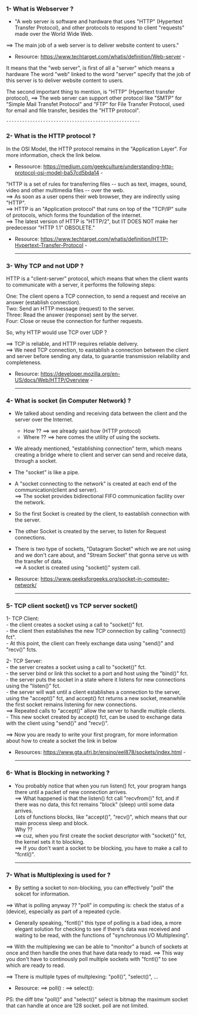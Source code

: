 ### 1- What is Webserver ?

- "A web server is software and hardware that uses "HTTP" (Hypertext Transfer Protocol), and other protocols to respond to client "requests" made over the World Wide Web.

==> The main job of a web server is to deliver website content to users."

- Resource: https://www.techtarget.com/whatis/definition/Web-server -

It means that the "web server", is first of all a "server" which means a hardware
The word "web" linked to the word "server" specify that the job of this server is to deliver website content to users.

The second important thing to mention, is "HTTP" (Hypertext transfer protocol),
==> The web server can support other protocol like "SMTP" for "Simple Mail Transfet Protocol" and "FTP" for File Transfer Protocol, used for email and file transfer, besides the "HTTP protocol".
	
	---------------------------------------------------

### 2- What is the HTTP protocol ?

In the OSI Model, the HTTP protocol remains in the "Application Layer".
For more information, check the link below.
- Ressource: https://medium.com/geekculture/understanding-http-protocol-osi-model-ba57cd5bda14 -

"HTTP is a set of rules for transferring files -- such as text, images, sound, video and other multimedia files -- over the web.<br/>
==> As soon as a user opens their web browser, they are indirectly using "HTTP".<br/>
==> HTTP is an "Application protocol" that runs on top of the "TCP/IP" suite of protocols, which forms the foundation of the internet.<br/>
==> The latest version of HTTP is "HTTP/2", but IT DOES NOT make her predecessor "HTTP 1.1" OBSOLETE."<br/>

- Resource: https://www.techtarget.com/whatis/definition/HTTP-Hypertext-Transfer-Protocol -

	---------------------------------------------------

### 3- Why TCP and not UDP ?

HTTP is a "client-server" protocol, which means that when the client wants to communicate with a server, it performs the following steps:

  One: The client opens a TCP connection, to send a request and receive an answer (establish connection). </br>
  Two: Send an HTTP message (request) to the server.</br>
  Three: Read the answer (response) sent by the server.</br>
  Four: Close or reuse the connection for further requests.</br>

So, why HTTP would use TCP over UDP ? </br>

==> TCP is reliable, and HTTP requires reliable delivery. </br>
==> We need TCP connection, to eastablish a connection between the client and server before sending any data, to guarantie transmission reliability and completeness.  

- Resource: https://developer.mozilla.org/en-US/docs/Web/HTTP/Overview -

	---------------------------------------------------

### 4- What is socket (in Computer Network) ?

- We talked about sending and receiving data between the client and the server over the Internet.
	- How ?? 
		==> we already said how (HTTP protocol)
	- Where ??
		==> here comes the utility of using the sockets.

- We already mentioned, "establishing connection" term, which means creating a bridge where to client and server can send and receive data, through a socket.
- The "socket" is like a pipe. </br>
- A "socket connecting to the network" is created at each end of the communication(client and server).</br>
==> The socket provides bidirectional FIFO communication facility over the network.</br>

- So the first Socket is created by the client, to eastablish connection with the server.</br>
- The other Socket is created by the server, to listen for Request connections.</br>

- There is two type of sockets, "Datagram Socket" which we are not using and we don't care about, and "Stream Socket" that gonna serve us with the transfer of data.</br>
==> A socket is created using "socket()" system call.</br>

- Resource: https://www.geeksforgeeks.org/socket-in-computer-network/

	---------------------------------------------------
	
### 5- TCP client socket() vs TCP server socket()

1- TCP Client:</br>
	- the client creates a socket using a call to "socket()" fct.</br>
	- the client then establishes the new TCP connection by calling "connect() fct".</br>
	- At this point, the client can freely exchange data using "send()" and "recv()" fcts.</br>

2- TCP Server:</br>
	- the server creates a socket using a call to "socket()" fct.</br>
	- the server bind or link this socket to a port and host using the "bind()" fct.</br>
	- the server puts the socket in a state where it listens for new connections using the "listen()" fct.</br>
	- the server will wait until a client establishes a connection to the server, using the "accept()" fct, and accept() fct returns a new socket, meanwhile the first socket remains listening for new connections.</br>
==> Repeated calls to "accept()" allow the server to handle multiple clients.</br>
	- This new socket created by accept() fct, can be used to exchange data with the client using "send()" and "recv()".</br>

==> Now you are ready to write your first program, for more information about how to create a socket the link in below</br>

- Resources: https://www.gta.ufrj.br/ensino/eel878/sockets/index.html - 

	---------------------------------------------------

### 6- What is Blocking in networking ?

- You probably notice that when you run listen() fct, your program hangs there until a packet of new connection arrives.</br>
==> What happened is that the listen() fct call "recvfrom()" fct, and if there was no data, this fct remains "block" (sleep) until some data arrives.</br>
Lots of functions blocks, like "accept()", "recv()", which means that our main process sleep and block.</br>
Why ??</br>
==> cuz, when you first create the socket descriptor with "socket()" fct, the kernel sets it to blocking.</br>
==> If you don't want a socket to be blocking, you have to make a call to "fcntl()". </br>

	---------------------------------------------------
	
### 7- What is Multiplexing is used for ?

- By setting a socket to non-blocking, you can effectively "poll" the sokcet for information.

==> What is polling anyway ??
"poll" in computing is: check the status of a (device), especially as part of a repeated cycle.

- Generally speaking, "fcntl()" this type of polling is a bad idea,
 a more elegant solution for checking to see if there's data was received and waiting to be read, with the functions of "synchronous I/O Multiplexing".

==> With the multiplexing we can be able to "monitor" a bunch of sockets at once and then handle the ones that have data ready to read.
==> This way you don't have to continously poll multiple sockets with "fcntl()" to see which are ready to read.

==> There is multiple types of multplexing:
"poll()", "select()", ...

- Resource: 
	==> poll() : 
	==> select():

PS: the diff btw "poll()" and "select()"
select is bitmap the maximum socket that can handle at once are 128 socket.
poll are not limited.

